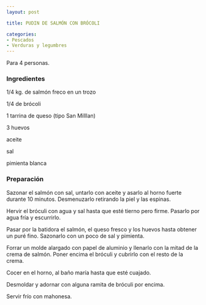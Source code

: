 ```yaml
---
layout: post

title: PUDIN DE SALMÓN CON BRÓCOLI

categories:
- Pescados
- Verduras y legumbres
---
```

Para 4 personas.

<h3>Ingredientes</h3>
1/4 kg. de salmón freco en un trozo

1/4 de brócoli

1 tarrina de queso (tipo San Milllan)

3 huevos

aceite

sal

pimienta blanca

<h3>Preparación</h3>
Sazonar el salmón con sal, untarlo con aceite y asarlo al horno fuerte durante 10 minutos. Desmenuzarlo retirando la piel y las espinas.

Hervir el bróculi con agua y sal hasta que esté tierno pero firme. Pasarlo por agua fría y escurrirlo.

Pasar por la batidora el salmón, el queso fresco y los huevos hasta obtener un puré fino. Sazonarlo con un poco de sal y pimienta.

Forrar un molde alargado con papel de aluminio y llenarlo con la mitad de la crema de salmón. Poner encima el bróculi y cubrirlo con el resto de la crema.

Cocer en el horno, al baño maría hasta que esté cuajado.

Desmoldar y adornar con alguna ramita de bróculi por encima.

Servir frío con mahonesa.